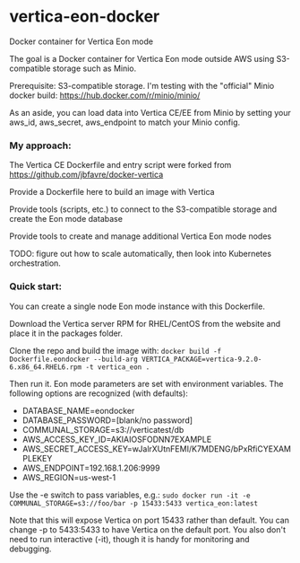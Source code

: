 # vertica-eon-docker
Docker container for Vertica Eon mode

The goal is a Docker container for Vertica Eon mode outside AWS using S3-compatible storage such as Minio.

Prerequisite: S3-compatible storage.  I'm testing with the "official" Minio docker build:  https://hub.docker.com/r/minio/minio/

As an aside, you can load data into Vertica CE/EE from Minio by setting your aws_id, aws_secret, aws_endpoint to match your Minio config.

### My approach:

The Vertica CE Dockerfile and entry script were forked from https://github.com/jbfavre/docker-vertica

Provide a Dockerfile here to build an image with Vertica

Provide tools (scripts, etc.) to connect to the S3-compatible storage and create the Eon mode database

Provide tools to create and manage additional Vertica Eon mode nodes

TODO: figure out how to scale automatically, then look into Kubernetes orchestration.

### Quick start:

You can create a single node Eon mode instance with this Dockerfile.

Download the Vertica server RPM for RHEL/CentOS from the website and place it in the packages folder.

Clone the repo and build the image with:
`docker build -f Dockerfile.eondocker --build-arg VERTICA_PACKAGE=vertica-9.2.0-6.x86_64.RHEL6.rpm -t vertica_eon .`

Then run it.  Eon mode parameters are set with environment variables.  The following options are recognized (with defaults):
- DATABASE_NAME=eondocker
- DATABASE_PASSWORD=[blank/no password]
- COMMUNAL_STORAGE=s3://verticatest/db
- AWS_ACCESS_KEY_ID=AKIAIOSFODNN7EXAMPLE
- AWS_SECRET_ACCESS_KEY=wJalrXUtnFEMI/K7MDENG/bPxRfiCYEXAMPLEKEY
- AWS_ENDPOINT=192.168.1.206:9999
- AWS_REGION=us-west-1

Use the -e switch to pass variables, e.g.:
`sudo docker run -it -e COMMUNAL_STORAGE=s3://foo/bar -p 15433:5433 vertica_eon:latest`

Note that this will expose Vertica on port 15433 rather than default.  You can change -p to 5433:5433 to have Vertica on the default port.
You also don't need to run interactive (-it), though it is handy for monitoring and debugging.

